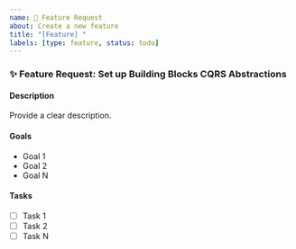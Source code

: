 ```yaml
---
name: 🚀 Feature Request
about: Create a new feature
title: "[Feature] "
labels: [type: feature, status: todo]
---
```


### ✨ Feature Request: Set up Building Blocks CQRS Abstractions

#### Description
Provide a clear description.

#### Goals
- Goal 1
- Goal 2
- Goal N

#### Tasks
- [ ] Task 1
- [ ] Task 2
- [ ] Task N
